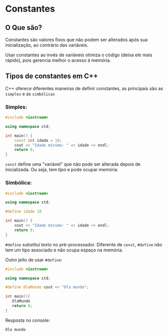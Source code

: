 # Constantes
## O Que são?
Constantes são valores fixos que não podem ser alterados após sua inicialização, ao contrário das variáveis.

Usar constantes ao invés de variáveis otimiza o código (deixa ele mais rápido), pois gerencia melhor o acesso à memória.
## Tipos de constantes em C++
C++ oferece diferentes maneiras de definir constantes, as principais são as `simples` e as `simbólicas`

### Simples:
```cpp
#include <iostream>

using namespace std;

int main() {
    const int idade = 18;
    cout << "Idade mínima: " << idade << endl;
    return 0;
}
```
`const` define uma "variável" que não pode ser alterada depois de inicializada. Ou seja, tem *tipo* e pode ocupar memória.

### Simbólica:
```cpp
#include <iostream>

using namespace std;

#define idade 18

int main() {
    cout << "Idade mínima: " << idade << endl;
    return 0;
}
```
 `#define` substitui texto no pré-processador. Diferente de `const`, `#define` não tem um tipo associado e não ocupa espaço na memória.

 Outro jeito de usar `#define`:
 ```cpp
 #include <iostream>

 using namespace std;

 #define OlaMundo cout << "Ola mundo";

 int main(){
    OlaMundo
    return 0;
 }
 ```
 Resposta no console:
 ```
 Ola mundo
 ```